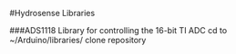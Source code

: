 #Hydrosense Libraries

###ADS1118 Library for controlling the 16-bit TI ADC
cd to ~/Arduino/libraries/
clone repository
